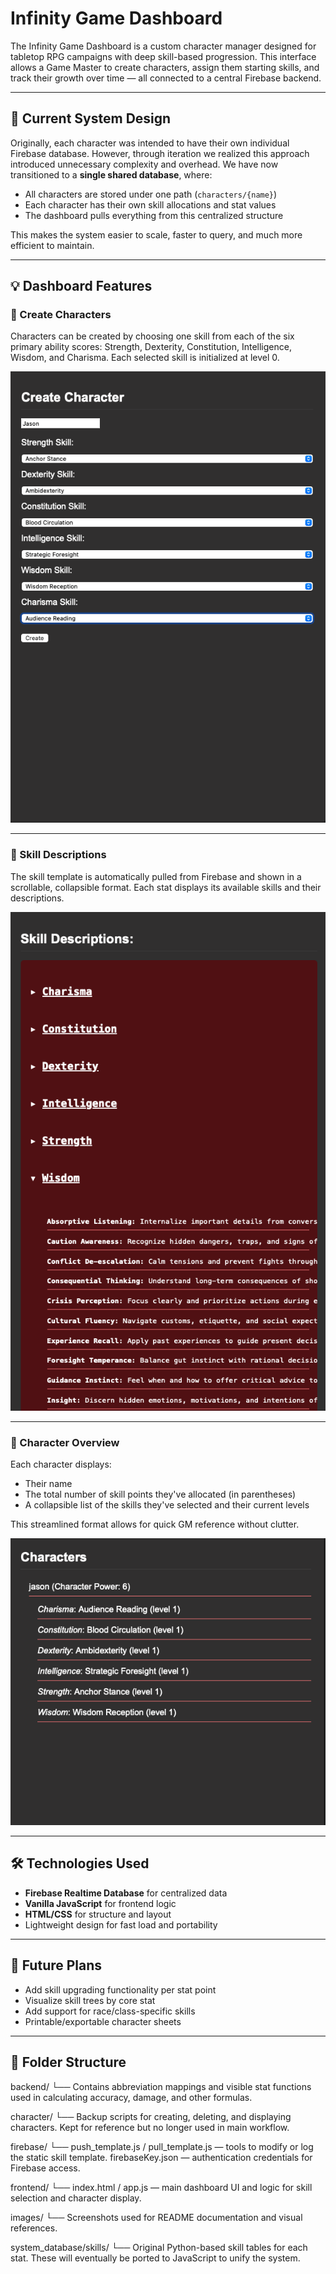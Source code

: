 # Infinity Game Dashboard

The Infinity Game Dashboard is a custom character manager designed for tabletop RPG campaigns with deep skill-based progression. This interface allows a Game Master to create characters, assign them starting skills, and track their growth over time — all connected to a central Firebase backend.

---

## 📌 Current System Design

Originally, each character was intended to have their own individual Firebase database. However, through iteration we realized this approach introduced unnecessary complexity and overhead. We have now transitioned to a **single shared database**, where:

- All characters are stored under one path (`characters/{name}`)
- Each character has their own skill allocations and stat values
- The dashboard pulls everything from this centralized structure

This makes the system easier to scale, faster to query, and much more efficient to maintain.

---

## 💡 Dashboard Features

### 🔧 Create Characters

Characters can be created by choosing one skill from each of the six primary ability scores: Strength, Dexterity, Constitution, Intelligence, Wisdom, and Charisma. Each selected skill is initialized at level 0.

![Create Character](images/create_character.png)

---

### 📖 Skill Descriptions

The skill template is automatically pulled from Firebase and shown in a scrollable, collapsible format. Each stat displays its available skills and their descriptions.

![Skill Descriptions](images/skill_descriptions.png)

---

### 🧙 Character Overview

Each character displays:
- Their name
- The total number of skill points they've allocated (in parentheses)
- A collapsible list of the skills they've selected and their current levels

This streamlined format allows for quick GM reference without clutter.

![Character Sheet](images/jason_improved.png)

---

## 🛠 Technologies Used

- **Firebase Realtime Database** for centralized data
- **Vanilla JavaScript** for frontend logic
- **HTML/CSS** for structure and layout
- Lightweight design for fast load and portability

---

## 🚧 Future Plans

- Add skill upgrading functionality per stat point
- Visualize skill trees by core stat
- Add support for race/class-specific skills
- Printable/exportable character sheets

---

## 📁 Folder Structure

backend/
  └── Contains abbreviation mappings and visible stat functions
      used in calculating accuracy, damage, and other formulas.

character/
  └── Backup scripts for creating, deleting, and displaying characters.
      Kept for reference but no longer used in main workflow.

firebase/
  └── push_template.js / pull_template.js — tools to modify or log the static skill template.
      firebaseKey.json — authentication credentials for Firebase access.

frontend/
  └── index.html / app.js — main dashboard UI and logic for skill selection and character display.

images/
  └── Screenshots used for README documentation and visual references.

system_database/skills/
  └── Original Python-based skill tables for each stat.
      These will eventually be ported to JavaScript to unify the system.
